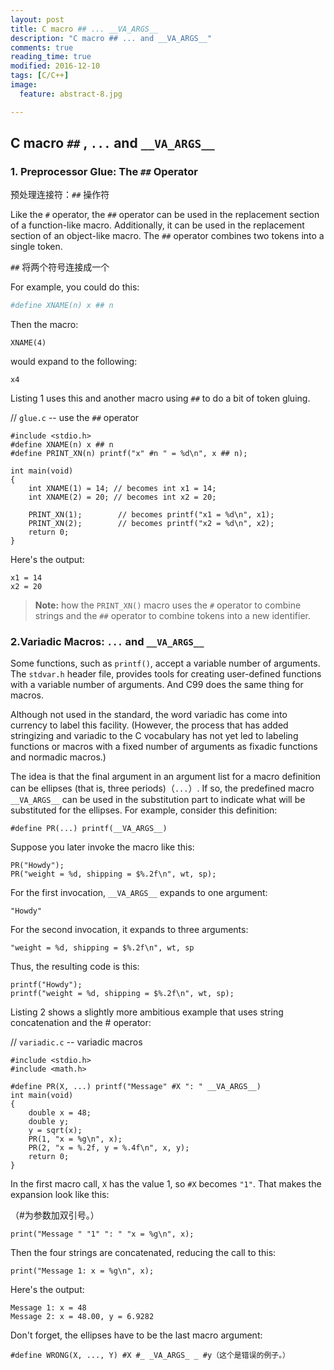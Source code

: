 ```yaml
---
layout: post
title: C macro ## ... __VA_ARGS__
description: "C macro ## ... and __VA_ARGS__"
comments: true
reading_time: true
modified: 2016-12-10
tags: [C/C++]
image:
  feature: abstract-8.jpg

---
```


## C macro `##` , `...` and `__VA_ARGS__` ##

### 1. Preprocessor Glue: The `##` Operator ###

预处理连接符：`##` 操作符 

Like the `#` operator, the `##` operator can be used in the replacement section of a function-like macro. Additionally, it can be used in the replacement section of an object-like macro. The `##` operator combines two tokens into a single token.  

`##` 将两个符号连接成一个  

For example, you could do this: 

```bash
#define XNAME(n) x ## n
```

Then the macro: 

```
XNAME(4)
```

would expand to the following: 

```
x4
```
Listing 1 uses this and another macro using `##` to do a bit of token gluing. 

// `glue.c` -- use the `##` operator 

```
#include <stdio.h>
#define XNAME(n) x ## n
#define PRINT_XN(n) printf("x" #n " = %d\n", x ## n);

int main(void)
{
	int XNAME(1) = 14; // becomes int x1 = 14;
	int XNAME(2) = 20; // becomes int x2 = 20;

	PRINT_XN(1);        // becomes printf("x1 = %d\n", x1);
	PRINT_XN(2);        // becomes printf("x2 = %d\n", x2);
    return 0;
}
```

Here's the output: 

```
x1 = 14
x2 = 20
```

>**Note:** how the `PRINT_XN()` macro uses the `#` operator to combine strings and the `##` operator to combine tokens into a new identifier. 

### 2.Variadic Macros: `...` and `__VA_ARGS__` ###

Some functions, such as `printf()`, accept a variable number of arguments. The `stdvar.h` header file, provides tools for creating user-defined functions with a variable number of arguments. And C99 does the same thing for macros.  

Although not used in the standard, the word variadic has come into currency to label this facility. (However, the process that has added stringizing and variadic to the C vocabulary has not yet led to labeling functions or macros with a fixed number of arguments as fixadic functions and normadic macros.)  

The idea is that the final argument in an argument list for a macro definition can be ellipses (that is, three periods)（`...`）. If so, the predefined macro `__VA_ARGS__` can be used in the substitution part to indicate what will be substituted for the ellipses. For example, consider this definition:  

```
#define PR(...) printf(__VA_ARGS__)
```

Suppose you later invoke the macro like this:  

```
PR("Howdy");
PR("weight = %d, shipping = $%.2f\n", wt, sp);
```

For the first invocation, `__VA_ARGS__` expands to one argument:  

```
"Howdy"
```

For the second invocation, it expands to three arguments:  

```
"weight = %d, shipping = $%.2f\n", wt, sp
```

Thus, the resulting code is this:  

```
printf("Howdy");
printf("weight = %d, shipping = $%.2f\n", wt, sp);
```

Listing 2 shows a slightly more ambitious example that uses string concatenation and the # operator:  


// `variadic.c` -- variadic macros 

```
#include <stdio.h>
#include <math.h>

#define PR(X, ...) printf("Message" #X ": " __VA_ARGS__)
int main(void)
{
    double x = 48;
    double y;
    y = sqrt(x);
    PR(1, "x = %g\n", x);
    PR(2, "x = %.2f, y = %.4f\n", x, y);
    return 0;
}
```

In the first macro call, `X` has the value 1, so `#X` becomes `"1"`. That makes the expansion look like this: 

（#为参数加双引号。） 

```
print("Message " "1" ": " "x = %g\n", x);
```

Then the four strings are concatenated, reducing the call to this:  

```
print("Message 1: x = %g\n", x);
```

Here's the output:  

```
Message 1: x = 48
Message 2: x = 48.00, y = 6.9282
```

Don't forget, the ellipses have to be the last macro argument:  

```
#define WRONG(X, ..., Y) #X #_ _VA_ARGS_ _ #y（这个是错误的例子。）
```


